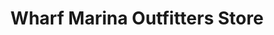 ---
title: "Wharf Marina Outfitters Store"
url: /orange-beach/wharf-marina-outfitters-store/
shop: Allgemein
---